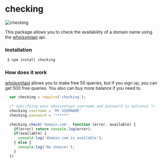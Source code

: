 # checking

![checking](https://travis-ci.org/Javascipt/checking.svg)

This package allows you to check the availability of a domain name using the [whoisxmlapi](https://www.whoisxmlapi.com/) api.

### Installation 

```bash
 $ npm install checking
```

### How does it work

[whoisxmlapi](https://www.whoisxmlapi.com/) allows you to make free 50 queries, but if you sign up, you can get 500 free queries. You also can buy more balance if you need to.

```javascript
  var checking = require('checking');
  
  /* specifying your whoisxmlapi username and password is optional */
  checking.username = 'MY USERNAME'
  checking.password = '******'
  
  checking.check('domain.com', function (error, available) {
    if(error) return console.log(error);
    if(available) {
      console.log('domain.com is available');
    } else {
      console.log('No chance!');
    }
  })
```